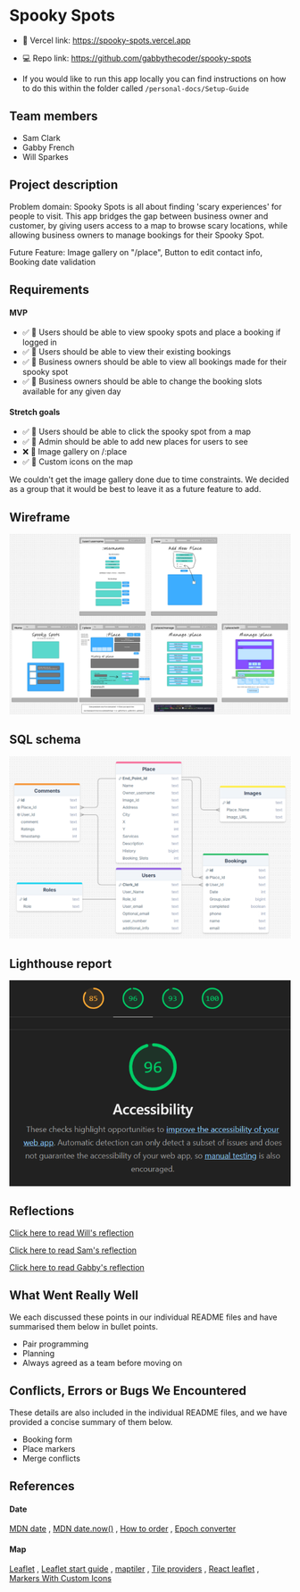# Spooky Spots

- 🚀 Vercel link: https://spooky-spots.vercel.app
- 💻 Repo link: https://github.com/gabbythecoder/spooky-spots

- If you would like to run this app locally you can find instructions on how to do this within the folder called `/personal-docs/Setup-Guide`

## Team members

- Sam Clark
- Gabby French
- Will Sparkes

## Project description

Problem domain: Spooky Spots is all about finding 'scary experiences' for people to visit. This app bridges the gap between business owner and customer, by giving users access to a map to browse scary locations, while allowing business owners to manage bookings for their Spooky Spot.

Future Feature: Image gallery on "/place", Button to edit contact info, Booking date validation

## Requirements

#### MVP

- ✅ 🎯 Users should be able to view spooky spots and place a booking if logged in
- ✅ 🎯 Users should be able to view their existing bookings
- ✅ 🎯 Business owners should be able to view all bookings made for their spooky spot
- ✅ 🎯 Business owners should be able to change the booking slots available for any given day

#### Stretch goals

- ✅ 🏹 Users should be able to click the spooky spot from a map
- ✅ 🏹 Admin should be able to add new places for users to see
- ❌ 🏹 Image gallery on /:place
- ✅ 🏹 Custom icons on the map

We couldn't get the image gallery done due to time constraints. We decided as a group that it would be best to leave it as a future feature to add.

## Wireframe

<div align="center">

![Wireframe](./personal-docs/Wireframe/Everything.png)

</div>

## SQL schema

<div align="center">

![SQL schema](./personal-docs/SQL-Schema/SQL-Schema.png)

</div>

## Lighthouse report

<div align="center">

![LightHouse](./personal-docs/lighthouse/lighthouse.png)

</div>

## Reflections

[Click here to read Will's reflection](/personal-docs/Reflection/WILL-REFLECTION.md)

[Click here to read Sam's reflection](/personal-docs/Reflection/SAM-REFLECTION.md)

[Click here to read Gabby's reflection](/personal-docs/Reflection/GABBY-REFLECTION.md)

## What Went Really Well

We each discussed these points in our individual README files and have summarised them below in bullet points.

- Pair programming
- Planning
- Always agreed as a team before moving on

## Conflicts, Errors or Bugs We Encountered
These details are also included in the individual README files, and we have provided a concise summary of them below.

- Booking form 
- Place markers
- Merge conflicts

## References

#### Date

[MDN date](https://developer.mozilla.org/en-US/docs/Web/JavaScript/Reference/Global_Objects/Date) , [MDN date.now()](https://developer.mozilla.org/en-US/docs/Web/JavaScript/Reference/Global_Objects/Date/now) , [How to order](https://learnsql.com/cookbook/how-to-order-by-date-in-t-sql/#:~:text=Use%20the%20ORDER%20BY%20keyword,shown%20last%2C%20etc) , [Epoch converter](https://www.epochconverter.com/)

#### Map

[Leaflet](https://leafletjs.com/) , [Leaflet start guide](https://leafletjs.com/examples/quick-start/) , [maptiler](https://docs.maptiler.com/) , [Tile providers](https://wiki.openstreetmap.org/wiki/Raster_tile_providers) , [React leaflet](https://react-leaflet.js.org/) , [Markers With Custom Icons](https://leafletjs.com/examples/custom-icons/)
